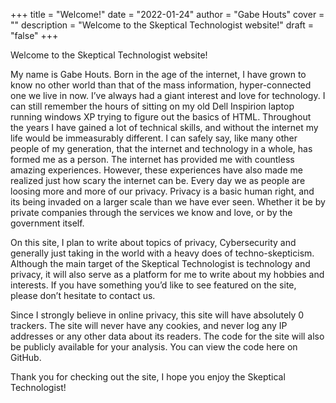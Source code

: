 +++
title = "Welcome!"
date = "2022-01-24"
author = "Gabe Houts"
cover = ""
description = "Welcome to the Skeptical Technologist website!"
draft = "false"
+++

Welcome to the Skeptical Technologist website!

My name is Gabe Houts. Born in the age of the internet, I have grown to know no other world than that of the mass information, hyper-connected one we live in now. I’ve always had a giant interest and love for technology. I can still remember the hours of sitting on my old Dell Inspirion laptop running windows XP trying to figure out the basics of HTML. Throughout the years I have gained a lot of technical skills, and without the internet my life would be immeasurably different. I can safely say, like many other people of my generation, that the internet and technology in a whole, has formed me as a person. The internet has provided me with countless amazing experiences. However, these experiences have also made me realized just how scary the internet can be. Every day we as people are loosing more and more of our privacy. Privacy is a basic human right, and its being invaded on a larger scale than we have ever seen. Whether it be by private companies through the services we know and love, or by the government itself.

On this site, I plan to write about topics of privacy, Cybersecurity and generally just taking in the world with a heavy does of techno-skepticism. Although the main target of the Skeptical Technologist is technology and privacy, it will also serve as a platform for me to write about my hobbies and interests. If you have something you’d like to see featured on the site, please don’t hesitate to contact us.

Since I strongly believe in online privacy, this site will have absolutely 0 trackers. The site will never have any cookies, and never log any IP addresses or any other data about its readers. The code for the site will also be publicly available for your analysis. You can view the code here on GitHub.

Thank you for checking out the site, I hope you enjoy the Skeptical Technologist!
